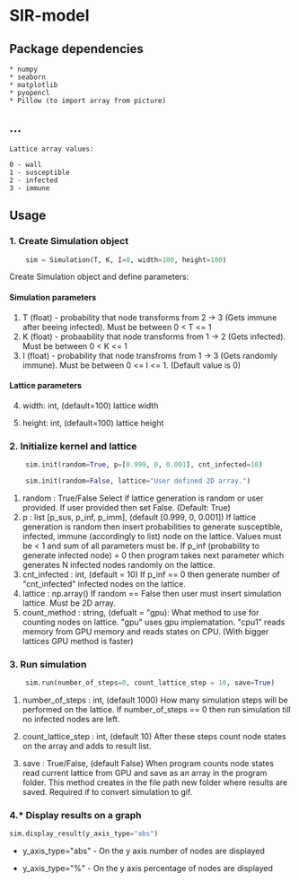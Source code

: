 # SIR-model

## Package dependencies
    * numpy
    * seaborn
    * matplotlib
    * pyopencl
    * Pillow (to import array from picture)

## ...
    Lattice array values:

    0 - wall
    1 - susceptible
    2 - infected
    3 - immune


## Usage

### 1. Create Simulation object

```Python
    sim = Simulation(T, K, I=0, width=100, height=100)
```

Create Simulation object and define parameters:

#### Simulation parameters

1) T (float) - probability that node transforms from 2 -> 3 (Gets immune after beeing infected). Must be between 0 < T <= 1
 2) K (float) - probaability that node transforms from 1 -> 2 (Gets infected). Must be between 0 < K <= 1
3) I (float) - probability that node transfroms from 1 -> 3 (Gets randomly immune). Must be between 0 <= I <= 1. (Default value is 0)

#### Lattice parameters
    
4) width: int, (default=100)
        lattice width

5) height: int, (default=100)
        lattice height

### 2. Initialize kernel and lattice

```Python
    sim.init(random=True, p=[0.999, 0, 0.001], cnt_infected=10)
```

```Python
    sim.init(random=False, lattice="User defined 2D array.")
```

1) random : True/False
        Select if lattice generation is random or user provided. If user provided then set False. (Default: True)
2) p : list [p_sus, p_inf, p_imm], (default [0.999, 0, 0.001])
        If lattice generation is random then insert probabilities to generate susceptible, infected, immune (accordingly to list) node on the lattice. Values must be < 1 and sum of all parameters must be. If p_inf (probability to generate infected node) = 0 then program takes next parameter which generates N infected nodes randomly on the lattice.
3) cnt_infected : int, (default = 10)
        If p_inf == 0 then generate number of "cnt_infected" infected nodes on the lattice.
4) lattice : np.array()
        If random == False then user must insert simulation lattice. Must be 2D array. 
5) count_method : string, (defualt = "gpu):
        What method to use for counting nodes on lattice. "gpu" uses gpu implematation. "cpu1" reads memory from GPU memory and reads states on CPU. (With bigger lattices GPU method is faster) 

### 3. Run simulation

```Python
    sim.run(number_of_steps=0, count_lattice_step = 10, save=True)
```

1) number_of_steps : int, (default 1000)
        How many simulation steps will be performed on the lattice. If number_of_steps == 0 then run simulation till no infected nodes are left.

2) count_lattice_step : int, (default 10)
        After these steps count node states on the array and adds to result list.

3) save : True/False, (default False)
        When program counts node states read current lattice from GPU and save as an array in the program folder. This method creates in the file path new folder where results are saved. Required if to convert simulation to gif.


### 4.* Display results on a graph

```Python
sim.display_result(y_axis_type="abs")
```

* y_axis_type="abs" - On the y axis number of nodes are displayed

* y_axis_type="%" - On the y axis percentage of nodes are displayed 





